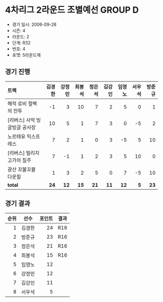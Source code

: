 # 4차리그 2라운드 조별예선 GROUP D

- 경기 일시: 2006-09-28
- 시즌: 4
- 라운드: 2
- 단계: R32
- 번호: 4
- 포맷: 5라운드제





## 경기 진행

| 트랙 | 김경한 | 강정민 | 최봉석 | 정은석 | 김강인 | 임영노 | 서우석 | 방준규 |
|:---|---:|---:|---:|---:|---:|---:|---:|---:|
| 해적 로비 절벽의 전투 | -1 | 3 | 10 | 7 | 2 | 5 | 0 | 1 |
| [리버스] 사막 빙글빙글 공사장 | 10 | 5 | 1 | 7 | 3 | 0 | -5 | 2 |
| 노르테유 익스프레스 | 7 | 2 | 1 | 0 | 3 | -5 | 5 | 10 |
| [리버스] 빌리지 고가의 질주 | 7 | -1 | 1 | 2 | 3 | 5 | 10 | 0 |
| 광산 꼬불꼬불 다운힐 | 1 | 3 | 2 | 5 | 0 | 7 | -5 | 10 |
| __total__ | __24__ | __12__ | __15__ | __21__ | __11__ | __12__ | __5__ | __23__ |




## 경기 결과

| 순위 | 선수 | 포인트 | 결과 |
|---:|:---:|---:|:---:|
| 1 | 김경한 | 24 | R16 |
| 2 | 방준규 | 23 | R16 |
| 3 | 정은석 | 21 | R16 |
| 4 | 최봉석 | 15 | R16 |
| 5 | 임영노 | 12 |  |
| 6 | 강정민 | 12 |  |
| 7 | 김강인 | 11 |  |
| 8 | 서우석 | 5 |  |

